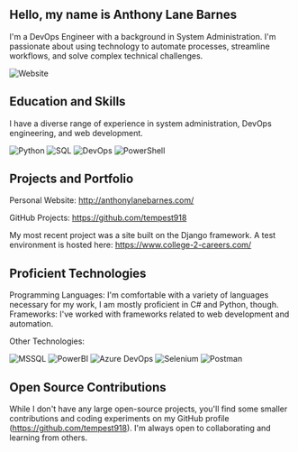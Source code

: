 ## Hello, my name is Anthony Lane Barnes

I'm a DevOps Engineer with a background in System Administration.  I'm passionate about using technology to automate processes, streamline workflows, and solve complex technical challenges.

![Website](https://img.shields.io/badge/website-http%3A%2F%2Fanthonylanebarnes.com-blue?style=flat-square)

## Education and Skills

I have a diverse range of experience in system administration, DevOps engineering, and web development.

![Python](https://img.shields.io/badge/python-3776AB?style=flat-square&logo=python&logoColor=white)
![SQL](https://img.shields.io/badge/SQL-DC3545?style=flat-square&logo=mysql&logoColor=white)
![DevOps](https://img.shields.io/badge/DevOps-007EC6?style=flat-square&logo=azure-devops&logoColor=white)
![PowerShell](https://img.shields.io/badge/PowerShell-Proficient-2A519B?style=flat-square)

## Projects and Portfolio

Personal Website: http://anthonylanebarnes.com/

GitHub Projects: https://github.com/tempest918

My most recent project was a site built on the Django framework.  A test environment is hosted here:  https://www.college-2-careers.com/ 

## Proficient Technologies
Programming Languages: I'm comfortable with a variety of languages necessary for my work, I am mostly proficient in C# and Python, though.
Frameworks: I've worked with frameworks related to web development and automation.

Other Technologies: 

![MSSQL](https://img.shields.io/badge/MSSQL-Proficient-0078D7?style=flat-square) 
![PowerBI](https://img.shields.io/badge/PowerBI-Proficient-F7DF1F?style=flat-square)
![Azure DevOps](https://img.shields.io/badge/Azure%20DevOps-007EC6?style=flat-square&logo=azure-devops&logoColor=white)
![Selenium](https://img.shields.io/badge/Selenium-Proficient-EF7E2D?style=flat-square) 
![Postman](https://img.shields.io/badge/Postman-Proficient-FF6C37?style=flat-square) 


## Open Source Contributions
While I don't have any large open-source projects, you'll find some smaller contributions and coding experiments on my GitHub profile (https://github.com/tempest918). I'm always open to collaborating and learning from others.
